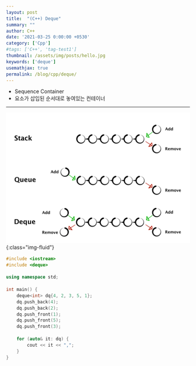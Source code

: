 ```yaml
---
layout: post
title:  "(C++) Deque"
summary: ""
author: C++
date: '2021-03-25 0:00:00 +0530'
category: ['Cpp']
#tags: ['C++', 'tag-test1']
thumbnail: /assets/img/posts/hello.jpg
keywords: ['deque']
usemathjax: true
permalink: /blog/cpp/deque/
---
```


* Sequence Container
* 요소가 삽입된 순서대로 놓여있는 컨테이너

---

![image](/assets/img/posts/deque-1.png){:class="img-fluid"}

```cpp
#include <iostream>
#include <deque>

using namespace std;

int main() {
	deque<int> dq{4, 2, 3, 5, 1};
	dq.push_back(4);
	dq.push_back(2);
	dq.push_front(1);
	dq.push_front(5);
	dq.push_front(3);

	for (auto& it: dq) {
		cout << it << ",";
	}
}
```